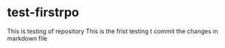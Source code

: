 # test-firstrpo
This is testing of repository 
This is the frist testing t commit the changes in markdown file 
